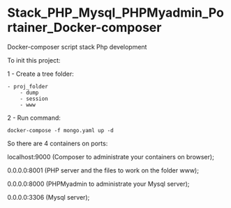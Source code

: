 # Stack_PHP_Mysql_PHPMyadmin_Portainer_Docker-composer

  Docker-composer script stack Php development

To init this project:

  1 - Create a tree folder: 
  
    - proj_folder
        - dump
        - session
        - www
  
  2 - Run command:
  
    docker-compose -f mongo.yaml up	-d
    
 So there are 4 containers on ports:
 
   localhost:9000 (Composer to administrate your containers on browser);
   
   0.0.0.0:8001 (PHP server and the files to work on the folder www);
   
   0.0.0.0:8000 (PHPMyadmin to administrate your Mysql server);
   
   0.0.0.0:3306 (Mysql server);
   
   
   
  
  
